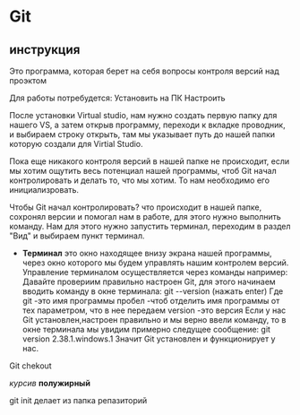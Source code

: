 

# Git

## инструкция 

   Это программа, которая берет на себя вопросы контроля версий над проэктом

   Для работы потребудется: 
       Установить на ПК
       Настроить

После установки Virtual studio, нам нужно создать первую папку для нашего VS, а затем открыв программу, переходи к вкладке проводник, и выбираем строку открыть, там мы указывает путь до нашей папки которую создали для Virtial Studio.

Пока еще никакого контроля версий в нашей папке не происходит, если мы хотим ощутить весь потенциал нашей программы, чтоб Git начал контролировать и делать то, что мы хотим. То нам необходимо его инициализровать.

 
Чтобы Git начал контролировать? что происходит в нашей папке, сохронял версии и помогал нам в работе, для этого нужно выполнить команду. Нам для этого нужно запустить терминал, переходим в раздел "Вид" и выбираем пункт терминал.

- **Терминал** это окно находящее внизу экрана нашей программы, через окно которого мы будем управлять нашим контролем версий.
Управление терминалом осуществляется через команды например: 
Давайте провериим правильно настроен Git, для этого начинаем вводить команду в окне терминала: git --version (нажать enter)
Где git -это имя программы
    пробел -чтоб отделить имя программы от тех параметром, что в нее передаем 
    version -это версия
Если у нас Git установлен,настроен правильно и мы верно ввели команду, то в окне терминала мы увидим примерно следущее сообщение: git version 2.38.1.windows.1
Значит Git установлен и функционирует у нас.

Git chekout

*курсив* 
**полужирный**

git init делает из папка репазиторий


